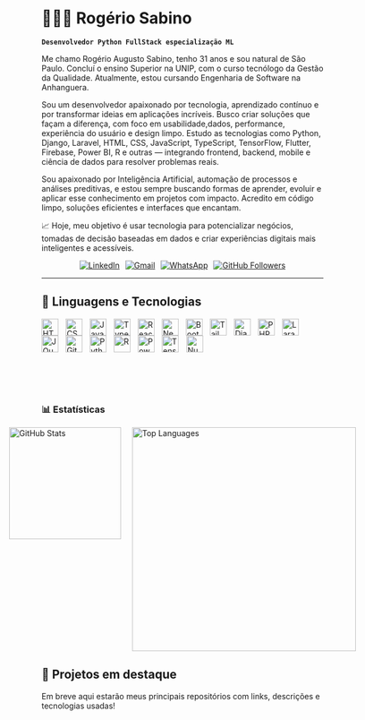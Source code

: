 # 👨🏻‍💻 Rogério Sabino

**`Desenvolvedor Python FullStack especialização ML`**

Me chamo Rogério Augusto Sabino, tenho 31 anos e sou natural de São Paulo. Concluí o ensino Superior na UNIP, com o curso tecnólogo da Gestão da Qualidade. Atualmente, estou cursando Engenharia de Software na Anhanguera. 

Sou um desenvolvedor apaixonado por tecnologia, aprendizado contínuo e por transformar ideias em aplicações incríveis. Busco criar soluções que façam a diferença, com foco em usabilidade,dados, performance, experiência do usuário e design limpo. Estudo as tecnologias como Python, Django, Laravel, HTML, CSS, JavaScript, TypeScript, TensorFlow, Flutter, Firebase, Power BI, R e outras — integrando frontend, backend, mobile e ciência de dados para resolver problemas reais.

Sou apaixonado por Inteligência Artificial, automação de processos e análises preditivas, e estou sempre buscando formas de aprender, evoluir e aplicar esse conhecimento em projetos com impacto. Acredito em código limpo, soluções eficientes e interfaces que encantam.

📈 Hoje, meu objetivo é usar tecnologia para potencializar negócios, tomadas de decisão baseadas em dados e criar experiências digitais mais inteligentes e acessíveis.

<div style="display: flex; gap: 10px; justify-content: center; flex-wrap: wrap;">
  <!-- LinkedIn -->
  <a href="https://www.linkedin.com/in/rogerio-augusto-sabino-943714213" target="_blank">
    <img src="https://img.shields.io/badge/LinkedIn-0A66C2?style=for-the-badge&logo=linkedin&logoColor=white&labelColor=0A66C2" alt="LinkedIn"/>
  </a>

  <!-- Gmail -->
  <a href="mailto:rogerio661@gmail.com" target="_blank">
    <img src="https://img.shields.io/badge/Gmail-DD4B39?style=for-the-badge&logo=gmail&logoColor=white&labelColor=CC342D" alt="Gmail"/>
  </a>

  <!-- WhatsApp -->
  <a href="https://wa.me/55(14)996013670" target="_blank">
    <img src="https://img.shields.io/badge/WhatsApp-128C7E?style=for-the-badge&logo=whatsapp&logoColor=white&labelColor=075E54" alt="WhatsApp"/>
  </a>

  <!-- GitHub Followers -->
  <a href="https://github.com/Rogério5?tab=followers" target="_blank">
    <img src="https://img.shields.io/github/followers/Rogério5?label=Seguidores&style=for-the-badge&logo=github&color=333333&labelColor=6e5494" alt="GitHub Followers"/>
  </a>
</div>



---

## 🤖 Linguagens e Tecnologias

<img 
    align="left" 
    alt="HTML"
    title="HTML" 
    width="30px" 
    style="padding-right: 10px;" 
    src="https://cdn.jsdelivr.net/gh/devicons/devicon@latest/icons/html5/html5-original.svg" 
/>
<img 
    align="left" 
    alt="CSS" 
    title="CSS"
    width="30px" 
    style="padding-right: 10px;" 
    src="https://cdn.jsdelivr.net/gh/devicons/devicon@latest/icons/css3/css3-original.svg" 
/>
<img 
    align="left" 
    alt="JavaScript" 
    title="JavaScript"
    width="30px" 
    style="padding-right: 10px;" 
    src="https://cdn.jsdelivr.net/gh/devicons/devicon@latest/icons/javascript/javascript-original.svg" 
/>
<img 
    align="left" 
    alt="TypeScript"
    title="TypeScript" 
    width="30px" 
    style="padding-right: 10px;" 
    src="https://cdn.jsdelivr.net/gh/devicons/devicon@latest/icons/typescript/typescript-original.svg" 
/>
<img 
    align="left" 
    alt="React"
    title="React" 
    width="30px" 
    style="padding-right: 10px;" 
    src="https://cdn.jsdelivr.net/gh/devicons/devicon@latest/icons/react/react-original.svg" 
/>
<img 
    align="left" 
    alt="Next.js" 
    title="Next.js"
    width="30px" 
    style="padding-right: 10px;" 
    src="https://cdn.jsdelivr.net/gh/devicons/devicon@latest/icons/nextjs/nextjs-original.svg" 
/>
<img 
    align="left" 
    alt="Bootstrap"
    title="Bootstrap" 
    width="30px" 
    style="padding-right: 10px;" 
    src="https://cdn.jsdelivr.net/gh/devicons/devicon@latest/icons/bootstrap/bootstrap-original.svg" 
/>
<img 
    align="left" 
    alt="Tailwind" 
    title="Tailwind"
    width="30px" 
    style="padding-right: 10px;" 
    src="https://cdn.jsdelivr.net/gh/devicons/devicon@latest/icons/tailwindcss/tailwindcss-original.svg" 
/>
<img 
  align="left"
  alt="Django" 
  title="Django"
  width="30px" 
  style="padding-right: 10px;" 
  src="https://www.svgrepo.com/show/353657/django-icon.svg" 
/>

<img 
    align="left" 
    alt="PHP" 
    title="PHP"
    width="30px" 
    style="padding-right: 10px;" 
    src="https://cdn.jsdelivr.net/gh/devicons/devicon@latest/icons/php/php-original.svg" 
/>
<img 
    align="left" 
    alt="Laravel" 
    title="Laravel"
    width="30px" 
    style="padding-right: 10px;" 
    src="https://cdn.jsdelivr.net/gh/devicons/devicon@latest/icons/laravel/laravel-original.svg" 
/>
<img 
    align="left" 
    alt="JQuery" 
    title="JQuery"
    width="30px" 
    style="padding-right: 10px;" 
    src="https://cdn.jsdelivr.net/gh/devicons/devicon@latest/icons/jquery/jquery-original.svg" 
/>
<img 
    align="left" 
    alt="Git" 
    title="Git"
    width="30px" 
    style="padding-right: 10px;" 
    src="https://cdn.jsdelivr.net/gh/devicons/devicon@latest/icons/git/git-original.svg" 
/>
<img 
    align="left" 
    alt="Python" 
    title="Python"
    width="30px" 
    style="padding-right: 10px;" 
    src="https://cdn.jsdelivr.net/gh/devicons/devicon@latest/icons/python/python-original.svg" 
/>
<img 
   align="left" 
   alt="R" 
   title="R Language" 
   width="30px" 
   style="padding-right: 10px;" 
   src="https://www.r-project.org/logo/Rlogo.svg" 
/>
<img 
   align="left"
   alt="Power BI Icon" 
   title="Power BI" 
   width="30px" 
   style="padding-right: 10px;" 
   src="https://img.icons8.com/color/48/000000/power-bi.png" 
/>
<img  
    alt="TensorFlow" 
    title="TensorFlow" 
    width="30px" 
    style="padding-right: 10px;" 
     src="https://upload.wikimedia.org/wikipedia/commons/2/2d/Tensorflow_logo.svg" 
  />
 <img 
    src="https://upload.wikimedia.org/wikipedia/commons/3/31/NumPy_logo_2020.svg" 
    alt="NumPy" 
    title="NumPy" 
    width="30px" 
    style="padding-right: 10px;" 
  />
</p>

<br clear="left"/>
<br/>
<br/>

### 📊 Estatísticas

<div style="display: flex; gap: 20px; justify-content: center;">
  <img src="https://github-readme-stats.vercel.app/api?username=Rogerio5&show_icons=true&theme=radical&locale=pt-br" alt="GitHub Stats" height="200" >
  <img src="https://github-readme-stats.vercel.app/api/top-langs/?username=Rogerio5&layout=compact&theme=dark&locale=pt-br" alt="Top Languages" height="400">
</div>

<div class="section">
    <h2>📂 Projetos em destaque</h2>
    <p>Em breve aqui estarão meus principais repositórios com links, descrições e tecnologias usadas!</p>
  </div>
</body>
</html>



